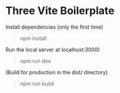 # Three Vite Boilerplate

 Install dependencies (only the first time)
> npm install

 Run the local server at localhost:3000)
> npm run dev

 (Build for production in the dist/ directory)
> npm run build
